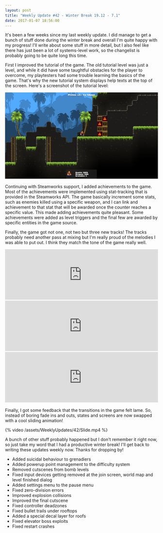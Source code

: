 ```yaml
---
layout: post
title: "Weekly Update #42 - Winter Break 19.12 - 7.1"
date: 2017-01-07 18:56:00
---
```


It's been a few weeks since my last weekly update. I did manage to get a bunch of stuff done during the winter break and overall I'm quite happy with my progress! I'll write about some stuff in more detail, but I also feel like there has just been a lot of systems-level work, so the changelist is probably going to be quite long this time.

First I improved the tutorial of the game. The old tutorial level was just a level, and while it did have some taughtful obstacles for the player to overcome, my playtesters had some trouble learning the basics of the game. That's why the new tutorial system displays help texts at the top of the screen. Here's a screenshot of the tutorial level:

![The new tutorial.](/assets/WeeklyUpdates/42/Tutorial.png)

Continuing with Steamworks support, I added achievements to the game. Most of the achievements were implemented using stat-tracking that is provided in the Steamworks API. The game basically increment some stats, such as enemies killed using a specific weapon, and I can link and achievement to that stat that will be awarded once the counter reaches a specific value. This made adding achievements quite pleasant. Some achievements were added as level triggers and the final few are awarded by specific entities in the game source.

Finally, the game got not one, not two but three new tracks! The tracks probably need another pass at mixing but I'm really proud of the melodies I was able to put out. I think they match the tone of the game really well.

<iframe width="100%" height="166" scrolling="no" frameborder="no" src="https://w.soundcloud.com/player/?url=https%3A//api.soundcloud.com/tracks/300733153&amp;color=ff5500&amp;auto_play=false&amp;hide_related=false&amp;show_comments=true&amp;show_user=true&amp;show_reposts=false"></iframe>

<iframe width="100%" height="166" scrolling="no" frameborder="no" src="https://w.soundcloud.com/player/?url=https%3A//api.soundcloud.com/tracks/301033992&amp;color=ff5500&amp;auto_play=false&amp;hide_related=false&amp;show_comments=true&amp;show_user=true&amp;show_reposts=false"></iframe>

<iframe width="100%" height="166" scrolling="no" frameborder="no" src="https://w.soundcloud.com/player/?url=https%3A//api.soundcloud.com/tracks/301388418&amp;color=ff5500&amp;auto_play=false&amp;hide_related=false&amp;show_comments=true&amp;show_user=true&amp;show_reposts=false"></iframe>

Finally, I got some feedback that the transitions in the game felt lame. So, instead of boring fade ins and outs, states and screens are now swapped with a cool sliding animation!

{% video /assets/WeeklyUpdates/42/Slide.mp4 %}

A bunch of other stuff probably happened but I don't remember it right now, so just take my word that I had a productive winter break! I'll get back to writing these updates weekly now. Thanks for dropping by!

* Added suicidal behaviour to grenadiers
* Added powerup point management to the difficulty system
* Removed cutscenes from bomb levels
* Fixed input devices getting removed at the join screen, world map and level finished dialog
* Added settings menu to the pause menu
* Fixed zero-division errors
* Improved explosion collisions
* Improved the final cutscene
* Fixed controller deadzones
* Fixed bullet trails under rooftops
* Added a special decal layer for roofs
* Fixed elevator boss exploits
* Fixed restart crashes